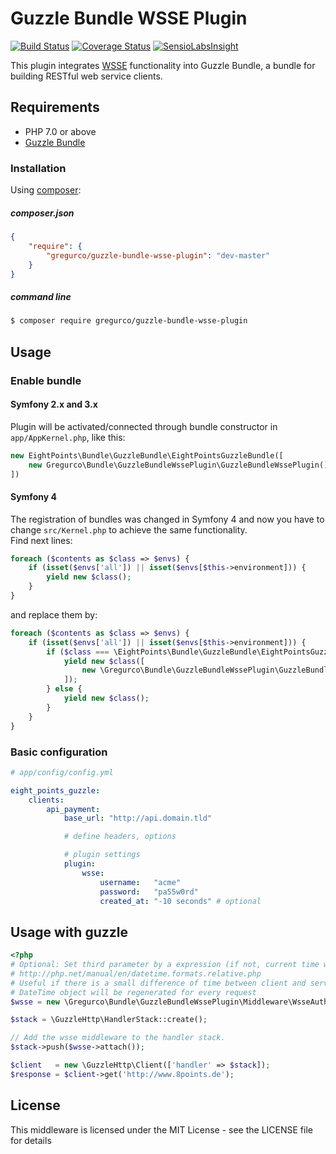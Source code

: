 # Guzzle Bundle WSSE Plugin

[![Build Status](https://travis-ci.org/gregurco/GuzzleBundleWssePlugin.svg?branch=master)](https://travis-ci.org/gregurco/GuzzleBundleWssePlugin)
[![Coverage Status](https://coveralls.io/repos/gregurco/GuzzleBundleWssePlugin/badge.svg?branch=master)](https://coveralls.io/r/gregurco/GuzzleBundleWssePlugin)
[![SensioLabsInsight](https://insight.sensiolabs.com/projects/537660c3-913a-4ce2-876a-4abb73f642f2/mini.png)](https://insight.sensiolabs.com/projects/537660c3-913a-4ce2-876a-4abb73f642f2)

This plugin integrates [WSSE][1] functionality into Guzzle Bundle, a bundle for building RESTful web service clients.


## Requirements
 - PHP 7.0 or above
 - [Guzzle Bundle][2]

 
### Installation
Using [composer][3]:

##### composer.json
``` json
{
    "require": {
        "gregurco/guzzle-bundle-wsse-plugin": "dev-master"
    }
}
```

##### command line
``` bash
$ composer require gregurco/guzzle-bundle-wsse-plugin
```

## Usage
### Enable bundle

#### Symfony 2.x and 3.x
Plugin will be activated/connected through bundle constructor in `app/AppKernel.php`, like this:

``` php 
new EightPoints\Bundle\GuzzleBundle\EightPointsGuzzleBundle([
    new Gregurco\Bundle\GuzzleBundleWssePlugin\GuzzleBundleWssePlugin(),
])
```

#### Symfony 4
The registration of bundles was changed in Symfony 4 and now you have to change `src/Kernel.php` to achieve the same functionality.  
Find next lines:

```php
foreach ($contents as $class => $envs) {
    if (isset($envs['all']) || isset($envs[$this->environment])) {
        yield new $class();
    }
}
```

and replace them by:

```php
foreach ($contents as $class => $envs) {
    if (isset($envs['all']) || isset($envs[$this->environment])) {
        if ($class === \EightPoints\Bundle\GuzzleBundle\EightPointsGuzzleBundle::class) {
            yield new $class([
                new \Gregurco\Bundle\GuzzleBundleWssePlugin\GuzzleBundleWssePlugin(),
            ]);
        } else {
            yield new $class();
        }
    }
}
```

### Basic configuration
``` yaml
# app/config/config.yml

eight_points_guzzle:
    clients:
        api_payment:
            base_url: "http://api.domain.tld"

            # define headers, options

            # plugin settings
            plugin:
                wsse:
                    username:   "acme"
                    password:   "pa55w0rd"
                    created_at: "-10 seconds" # optional
```

## Usage with guzzle
``` php
<?php 
# Optional: Set third parameter by a expression (if not, current time will be used automatically)
# http://php.net/manual/en/datetime.formats.relative.php
# Useful if there is a small difference of time between client and server
# DateTime object will be regenerated for every request
$wsse = new \Gregurco\Bundle\GuzzleBundleWssePlugin\Middleware\WsseAuthMiddleware($username, $password);

$stack = \GuzzleHttp\HandlerStack::create();

// Add the wsse middleware to the handler stack.
$stack->push($wsse->attach());

$client   = new \GuzzleHttp\Client(['handler' => $stack]);
$response = $client->get('http://www.8points.de');
```

## License
This middleware is licensed under the MIT License - see the LICENSE file for details

[1]: http://www.xml.com/pub/a/2003/12/17/dive.html
[2]: https://github.com/8p/EightPointsGuzzleBundle
[3]: https://getcomposer.org/
